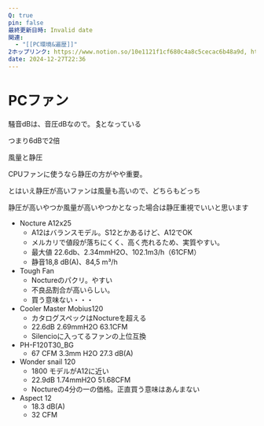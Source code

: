 ```yaml
---
Q: true
pin: false
最終更新日時: Invalid date
関連:
  - "[[PC環境&遍歴]]"
2ホップリンク: https://www.notion.so/10e1121f1cf680c4a8c5cecac6b48a9d, https://www.notion.so/1201121f1cf68035a870db26fd6eed98, https://www.notion.so/1201121f1cf680deb46eef35d04c268d, https://www.notion.so/1211121f1cf6802386d1fdf5fe0b03f4, https://www.notion.so/1d8438c238c44e1385993f33636f0fbd, https://www.notion.so/264cf34df21246b78f4df2fd592f734d, https://www.notion.so/4c21e168c38c4c40971d368dc1a63347, https://www.notion.so/5d3b6c787dd546cfbabeae3fa7311715, https://www.notion.so/61f07e380208485594fb69d25c212af8, https://www.notion.so/685ee866407a41babbd548581ebdcd8b
date: 2024-12-27T22:36
---
```

# PCファン

騒音dBは、音圧dBなので。 [$](https://www.notion.so20log_%7B10%7DN)となっている

つまり6dBで2倍

風量と静圧

CPUファンに使うなら静圧の方がやや重要。

とはいえ静圧が高いファンは風量も高いので、どちらもどっち

静圧が高いやつか風量が高いやつかとなった場合は静圧重視でいいと思います

- Nocture A12x25
    - A12はバランスモデル。S12とかあるけど、A12でOK
    - メルカリで値段が落ちにくく、高く売れるため、実質やすい。
    - 最大値 22.6db、2.34mmH2O、102.1m3/h（61CFM）
    - 静音18,8 dB(A)、84,5 m³/h
- Tough Fan
    - Noctureのパクリ。やすい
    - 不良品割合が高いらしい。
    - 買う意味ない・・・
- Cooler Master Mobius120
    - カタログスペックはNoctureを超える
    - 22.6dB 2.69mmH2O 63.1CFM
    - Silencioに入ってるファンの上位互換
- PH-F120T30_BG
    - 67 CFM 3.3mm H2O 27.3 dB(A)
- Wonder snail 120
    - 1800 モデルがA12に近い
    - 22.9dB 1.74mmH2O 51.68CFM
    - Noctureの4分の一の価格。正直買う意味はあんまない
- Aspect 12
    - 18.3 dB(A)
    - 32 CFM